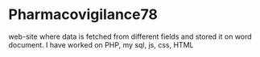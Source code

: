 # Pharmacovigilance78
web-site where data is fetched from different fields and stored it on word document. I have worked on PHP, my sql, js, css, HTML
